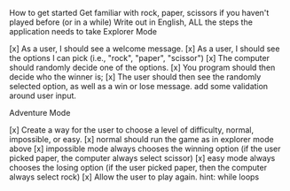 How to get started
Get familiar with rock, paper, scissors if you haven't played before (or in a while)
Write out in English, ALL the steps the application needs to take
Explorer Mode

[x] As a user, I should see a welcome message.
[x] As a user, I should see the options I can pick (i.e., "rock", "paper", "scissor")
[x] The computer should randomly decide one of the options.
[x] You program should then decide who the winner is;
[x] The user should then see the randomly selected option, as well as a win or lose message.
add some validation around user input.

Adventure Mode

[x] Create a way for the user to choose a level of difficulty, normal, impossible, or easy.
[x] normal should run the game as in explorer mode above
[x] impossible mode always chooses the winning option (if the user picked paper, the computer always select scissor)
[x] easy mode always chooses the losing option (if the user picked paper, then the computer always select rock)
[x] Allow the user to play again. hint: while loops
